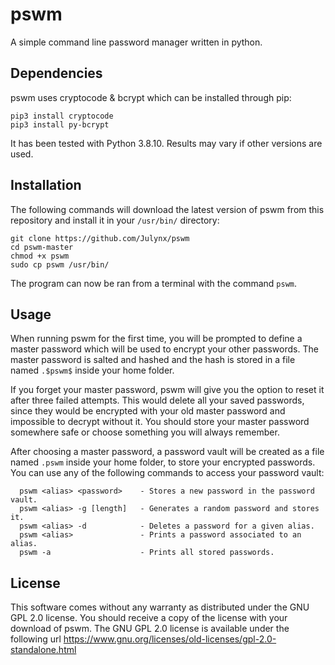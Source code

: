 # pswm
A simple command line password manager written in python.



## Dependencies

pswm uses cryptocode & bcrypt which can be installed through pip:

```
pip3 install cryptocode
pip3 install py-bcrypt
```

It has been tested with Python 3.8.10. 
Results may vary if other versions are used.


## Installation

The following commands will download the latest version of pswm from this repository 
and install it in your `/usr/bin/` directory:
```
git clone https://github.com/Julynx/pswm
cd pswm-master
chmod +x pswm
sudo cp pswm /usr/bin/
```
The program can now be ran from a terminal with the command `pswm`.


## Usage

When running pswm for the first time, you will be prompted to define a master password which will be used to encrypt your other passwords. 
The master password is salted and hashed and the hash is stored in a file named `.$pswm$` inside your home folder. 

If you forget your master password, pswm will give you the option to reset it after three failed attempts. This would delete all your saved passwords, since they would be encrypted with your old master password and impossible to decrypt without it. You should store your master password somewhere safe or choose something you will always remember.

After choosing a master password, a password vault will be created as a file named `.pswm` inside your home folder, to store your encrypted passwords. You can use any of the following commands to access your password vault:
```
  pswm <alias> <password>    - Stores a new password in the password vault.
  pswm <alias> -g [length]   - Generates a random password and stores it.
  pswm <alias> -d            - Deletes a password for a given alias.
  pswm <alias>               - Prints a password associated to an alias.
  pswm -a                    - Prints all stored passwords.
```

## License

This software comes without any warranty as distributed under the GNU GPL 2.0 license.
You should receive a copy of the license with your download of pswm. 
The GNU GPL 2.0 license is available under the following url
https://www.gnu.org/licenses/old-licenses/gpl-2.0-standalone.html
